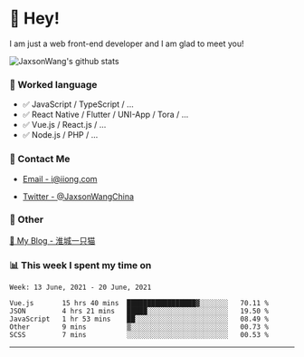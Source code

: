 # 👋 Hey!

I am just a web front-end developer and I am glad to meet you!

![JaxsonWang's github stats](https://github-readme-stats.vercel.app/api?username=JaxsonWang&&show_icons=true&&title_color=1abc9c&&icon_color=1abc9c)


### 📝 Worked language

- ✅ JavaScript / TypeScript / ...
- ✅ React Native / Flutter / UNI-App / Tora / ...
- ✅ Vue.js / React.js / ...
- ✅ Node.js / PHP / ...

### 📮 Contact Me

- [Email - i@iiong.com](mailto:i@iiong.com)

- [Twitter - @JaxsonWangChina](https://twitter.com/JaxsonWangChina)

### 🤪 Other

[📌 My Blog - 淮城一只猫](https://iiong.com)

### 📊 This week I spent my time on

<!--START_SECTION:waka-->
```text
Week: 13 June, 2021 - 20 June, 2021

Vue.js       15 hrs 40 mins  █████████████████▓░░░░░░░   70.11 % 
JSON         4 hrs 21 mins   █████░░░░░░░░░░░░░░░░░░░░   19.50 % 
JavaScript   1 hr 53 mins    ██░░░░░░░░░░░░░░░░░░░░░░░   08.49 % 
Other        9 mins          ▒░░░░░░░░░░░░░░░░░░░░░░░░   00.73 % 
SCSS         7 mins          ░░░░░░░░░░░░░░░░░░░░░░░░░   00.53 % 
```
<!--END_SECTION:waka-->

---
